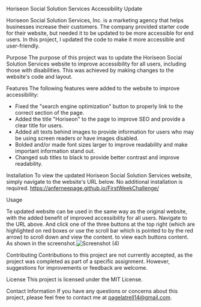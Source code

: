 Horiseon Social Solution Services Accessibility Update

Horiseon Social Solution Services, Inc. is a marketing agency that helps businesses increase their customers. The company provided starter code for their website, but needed it to be updated to be more accessible for end users. In this project, I updated the code to make it more accessible and user-friendly.

Purpose
The purpose of this project was to update the Horiseon Social Solution Services website to improve accessibility for all users, including those with disabilities. This was achieved by making changes to the website's code and layout.

Features
The following features were added to the website to improve accessibility:

- Fixed the "search engine optimization" button to properly link to the correct section of the page.
- Added the title "Horiseon" to the page to improve SEO and provide a clear title for users.
- Added alt texts behind images to provide information for users who may be using screen readers or have images disabled.
- Bolded and/or made font sizes larger to improve readability and make important information stand out.
- Changed sub titles to black to provide better contrast and improve readability.

Installation
To view the updated Horiseon Social Solution Services website, simply navigate to the website's URL below. No additional installation is required.
https://anferneepage.github.io/FirstWeekChallenge/

Usage

Te updated website can be used in the same way as the original website, with the added benefit of improved accessibility for all users.
Navigate to the URL above. And click one of the three buttons at the top right (which are highlighted on red boxes or use the scroll bar which is pointed to by the red arrow) to scroll down and view the content. to view each buttons content. As shown in the screenshot.![Screenshot (4)](https://user-images.githubusercontent.com/127454292/229813798-9b215207-acf6-492b-8850-a836b042b0a2.png)



Contributing
Contributions to this project are not currently accepted, as the project was completed as part of a specific assignment. However, suggestions for improvements or feedback are welcome.

License
This project is licensed under the MIT License.

Contact Information
If you have any questions or concerns about this project, please feel free to contact me at pagelatrell14@gmail.com.

